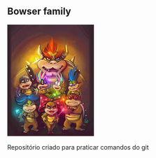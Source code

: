 ## Bowser family

![Bowser is here!](https://github.com/PLM4/Praticando-Git/blob/main/familia-bowser.jpg)

Repositório criado para praticar comandos do git
